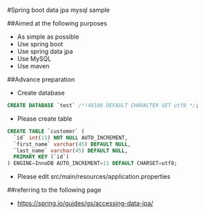 #Spring boot data jpa mysql sample

##Aimed at the following purposes
* As simple as possible
* Use spring boot
* Use spring data jpa
* Use MySQL
* Use maven

##Advance preparation
* Create database
```SQL:testDatabase.sql
CREATE DATABASE `test` /*!40100 DEFAULT CHARACTER SET utf8 */;
```

* Please create table
```SQL:customer.sql
CREATE TABLE `customer` (
  `id` int(11) NOT NULL AUTO_INCREMENT,
  `first_name` varchar(45) DEFAULT NULL,
  `last_name` varchar(45) DEFAULT NULL,
  PRIMARY KEY (`id`)
) ENGINE=InnoDB AUTO_INCREMENT=11 DEFAULT CHARSET=utf8;
```

* Please edit src/main/resources/application.properties

##referring to the following page
* https://spring.io/guides/gs/accessing-data-jpa/
